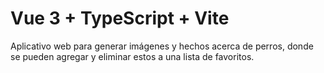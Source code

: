 # Vue 3 + TypeScript + Vite

Aplicativo web para generar imágenes y hechos acerca de perros, donde se pueden agregar y eliminar estos a una lista de favoritos.

